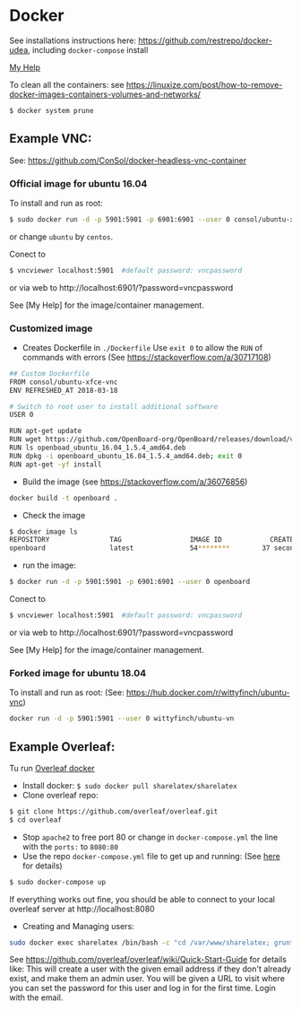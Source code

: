 # Docker
See installations instructions here: https://github.com/restrepo/docker-udea, including `docker-compose` install

[My Help](https://github.com/restrepo/docker-udea/blob/master/help.md)

To clean all the containers:
see https://linuxize.com/post/how-to-remove-docker-images-containers-volumes-and-networks/
```sh
$ docker system prune
```

## Example VNC:
See: https://github.com/ConSol/docker-headless-vnc-container
### Official image for ubuntu 16.04
To install and run as root:
```sh
$ sudo docker run -d -p 5901:5901 -p 6901:6901 --user 0 consol/ubuntu-xfce-vnc
```
or change `ubuntu` by `centos`.

Conect to 
```sh
$ vncviewer localhost:5901  #default password: vncpassword
```
or via web to http://localhost:6901/?password=vncpassword

See [My Help] for the image/container management.

### Customized image
* Creates Dockerfile in `./Dockerfile`
Use `exit 0` to allow the `RUN` of commands with errors (See https://stackoverflow.com/a/30717108)
```sh
## Custom Dockerfile
FROM consol/ubuntu-xfce-vnc
ENV REFRESHED_AT 2018-03-18

# Switch to root user to install additional software
USER 0

RUN apt-get update
RUN wget https://github.com/OpenBoard-org/OpenBoard/releases/download/v1.5.4/openboard_ubuntu_16.04_1.5.4_amd64.deb 2> /dev/null
RUN ls openboad_ubuntu_16.04_1.5.4_amd64.deb
RUN dpkg -i openboard_ubuntu_16.04_1.5.4_amd64.deb; exit 0
RUN apt-get -yf install 
```

* Build the image (see https://stackoverflow.com/a/36076856)
```sh
docker build -t openboard .
```
* Check the image
```sh
$ docker image ls
REPOSITORY               TAG                 IMAGE ID            CREATED             SIZE
openboard                latest              54********        37 seconds ago      1.45GB
```
* run the image:
```sh
$ docker run -d -p 5901:5901 -p 6901:6901 --user 0 openboard
```
Conect to 
```sh
$ vncviewer localhost:5901  #default password: vncpassword
```
or via web to http://localhost:6901/?password=vncpassword

See [My Help] for the image/container management.

### Forked image for ubuntu 18.04
To install and run as root: (See: https://hub.docker.com/r/wittyfinch/ubuntu-vnc)
```sh
docker run -d -p 5901:5901 --user 0 wittyfinch/ubuntu-vn
```

## Example Overleaf:
Tu run [Overleaf docker](https://github.com/overleaf/overleaf)
* Install docker: `$ sudo docker pull sharelatex/sharelatex` 
* Clone overleaf repo:
```sh
$ git clone https://github.com/overleaf/overleaf.git
$ cd overleaf
```
* Stop `apache2` to free port 80 or change in `docker-compose.yml` the line with the `ports:` to `8080:80`
* Use the repo `docker-compose.yml` file to get up and running: (See [here](https://medium.com/@shuangzizuobh2/host-your-own-latex-server-a-docker-example-2787531bf93b) for details)
```bash
$ sudo docker-compose up
```
If everything works out fine, you should be able to connect to your local overleaf server at http://localhost:8080
* Creating and Managing users:
```bash
sudo docker exec sharelatex /bin/bash -c "cd /var/www/sharelatex; grunt user:create-admin --email=joe@example.com"
```
See https://github.com/overleaf/overleaf/wiki/Quick-Start-Guide for details like: 
This will create a user with the given email address if they don't already exist, and make them an admin user. 
You will be given a URL to visit where you can set the password for this user and log in for the first time. 
Login with the email. 

